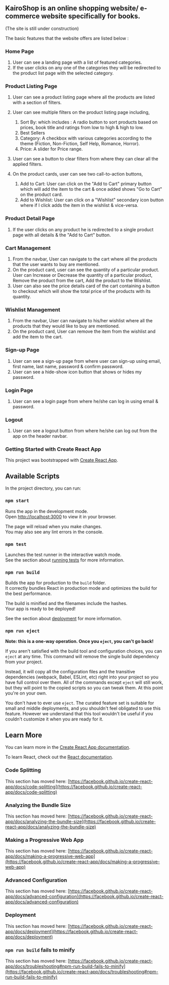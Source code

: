 ## KairoShop is an online shopping website/ e-commerce website specifically for books.
(The site is still under construction)

The basic features that the website offers are listed below : 

### Home Page

1. User can see a landing page with a list of featured categories.
2. If the user clicks on any one of the categories they will be redirected to the product list page with the selected category.



### Product Listing Page

1. User can see a product listing page where all the products are listed with a section of filters.
2. User can see multiple filters on the product listing page including,
     1. Sort By: 
           which includes : A radio button to sort products based on prices, book title and ratings from low to high & high to low.
     2. Best Sellers
     3. Category: A checkbox with various categories according to the theme (Fiction, Non-Fiction, Self Help, Romance, Horror).
     4. Price: A slider for Price range.
 
3. User can see a button to clear filters from where they can clear all the applied filters.
4. On the product cards, user can see two call-to-action buttons,
     1. Add to Cart: User can click on the "Add to Cart" primary button which will add the item to the cart & once added shows "Go to Cart" on the product card.
     2. Add to Wishlist: User can click on a "Wishlist" secondary icon button where if I click adds the item in the wishlist & vice-versa.
     
     
     
### Product Detail Page

1. If the user clicks on any product he is redirected to a single product page with all details & the "Add to Cart" button.



### Cart Management

1. From the navbar, User can navigate to the cart where all the products that the user wants to buy are mentioned.
2. On the product card, user can see the quantity of a particular product. User can Increase or Decrease the quantity of a particular product, Remove the product from    the cart, Add the product to the Wishlist.
3. User can also see the price details card of the cart containing a button to checkout which will show the total price of the products with its quantity.



### Wishlist Management

1. From the navbar, User can navigate to his/her wishlist where all the products that they would like to buy are mentioned.
2. On the product card, User can remove the item from the wishlist and add the item to the cart.



### Sign-up Page

1. User can see a sign-up page from where user can sign-up using email, first name, last name, password & confirm password.
2. User can see a hide-show icon button that shows or hides my password.



### Login Page

1. User can see a login page from where he/she can log in using email & password.



### Logout

1. User can see a logout button from where he/she can log out from the app on the header navbar.





### Getting Started with Create React App

This project was bootstrapped with [Create React App](https://github.com/facebook/create-react-app).

## Available Scripts

In the project directory, you can run:

### `npm start`

Runs the app in the development mode.\
Open [http://localhost:3000](http://localhost:3000) to view it in your browser.

The page will reload when you make changes.\
You may also see any lint errors in the console.

### `npm test`

Launches the test runner in the interactive watch mode.\
See the section about [running tests](https://facebook.github.io/create-react-app/docs/running-tests) for more information.

### `npm run build`

Builds the app for production to the `build` folder.\
It correctly bundles React in production mode and optimizes the build for the best performance.

The build is minified and the filenames include the hashes.\
Your app is ready to be deployed!

See the section about [deployment](https://facebook.github.io/create-react-app/docs/deployment) for more information.

### `npm run eject`

**Note: this is a one-way operation. Once you `eject`, you can't go back!**

If you aren't satisfied with the build tool and configuration choices, you can `eject` at any time. This command will remove the single build dependency from your project.

Instead, it will copy all the configuration files and the transitive dependencies (webpack, Babel, ESLint, etc) right into your project so you have full control over them. All of the commands except `eject` will still work, but they will point to the copied scripts so you can tweak them. At this point you're on your own.

You don't have to ever use `eject`. The curated feature set is suitable for small and middle deployments, and you shouldn't feel obligated to use this feature. However we understand that this tool wouldn't be useful if you couldn't customize it when you are ready for it.

## Learn More

You can learn more in the [Create React App documentation](https://facebook.github.io/create-react-app/docs/getting-started).

To learn React, check out the [React documentation](https://reactjs.org/).

### Code Splitting

This section has moved here: [https://facebook.github.io/create-react-app/docs/code-splitting](https://facebook.github.io/create-react-app/docs/code-splitting)

### Analyzing the Bundle Size

This section has moved here: [https://facebook.github.io/create-react-app/docs/analyzing-the-bundle-size](https://facebook.github.io/create-react-app/docs/analyzing-the-bundle-size)

### Making a Progressive Web App

This section has moved here: [https://facebook.github.io/create-react-app/docs/making-a-progressive-web-app](https://facebook.github.io/create-react-app/docs/making-a-progressive-web-app)

### Advanced Configuration

This section has moved here: [https://facebook.github.io/create-react-app/docs/advanced-configuration](https://facebook.github.io/create-react-app/docs/advanced-configuration)

### Deployment

This section has moved here: [https://facebook.github.io/create-react-app/docs/deployment](https://facebook.github.io/create-react-app/docs/deployment)

### `npm run build` fails to minify

This section has moved here: [https://facebook.github.io/create-react-app/docs/troubleshooting#npm-run-build-fails-to-minify](https://facebook.github.io/create-react-app/docs/troubleshooting#npm-run-build-fails-to-minify)
